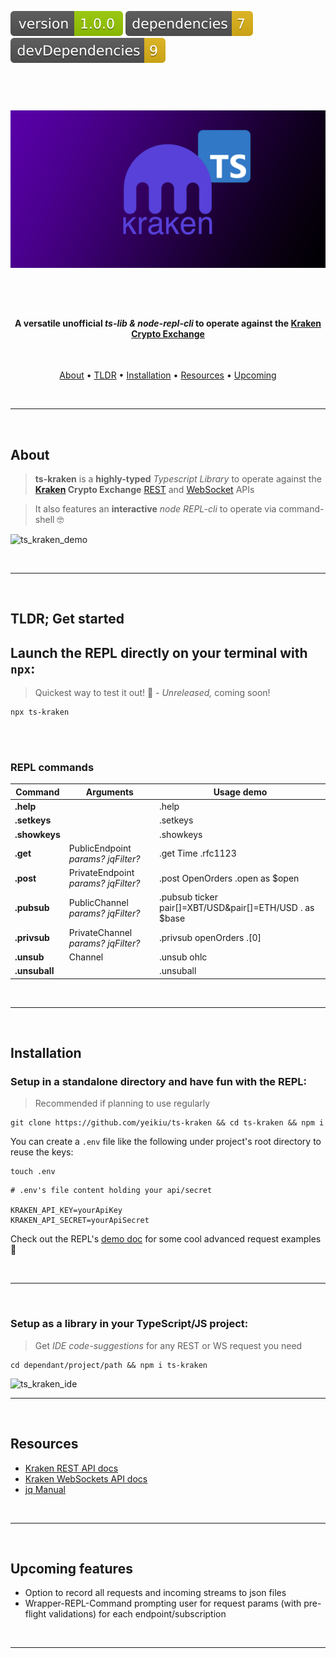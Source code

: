 <img src=".ci_badges/npm-version-badge.svg" /> <img src=".ci_badges/npm-dependencies-badge.svg" /> <img src=".ci_badges/npm-devdependencies-badge.svg" />

<h1 align="center">
  <br>
  <img src=".github/ts_kraken_logo.png" width="640px" alt="ts-ts_kraken_logo" />
</h1>

<br /><br />

<h4 align="center">A versatile unofficial <i>ts-lib & node-repl-cli</i> to operate against the <a href="https://kraken.com">Kraken Crypto Exchange</a></h4>
<br />
<p align="center">
  <a href="#about">About</a> •
  <a href="#tldr-get-started">TLDR</a> •
  <a href="#installation">Installation</a> •
  <a href="#resources">Resources</a> •
  <a href="#upcoming-features">Upcoming</a>
</p>

<br />

---

<br />


## About
  
> **ts-kraken** is a **highly-typed** _Typescript Library_ to operate against the **[Kraken](https://kraken.com) Crypto Exchange** [REST](https://docs.kraken.com/rest/) and [WebSocket](https://docs.kraken.com/websockets/) APIs

> It also features an **interactive** _node REPL-cli_ to operate via command-shell 🤓

![ts_kraken_demo](.github/ts_kraken_demo.gif)

<br />

---

<br />


## TLDR; Get started
## Launch the REPL directly on your terminal with `npx`:

> Quickest way to test it out! 🚀 - _Unreleased,_ coming soon!

````
npx ts-kraken
````

<br /><br />

### REPL commands

| Command       | Arguments                              | Usage demo                                                                               |
| ------------- | ---------------------------------------| ---------------------------------------------------------------------------------------- |
| **.help**     |                                        | .help                                                                                    |
| **.setkeys**  |                                        | .setkeys                                                                                 |
| **.showkeys** |                                        | .showkeys                                                                                |
| **.get**      | PublicEndpoint _params? jqFilter?_     | .get Time .rfc1123                                                                       |
| **.post**     | PrivateEndpoint _params? jqFilter?_    | .post OpenOrders .open as $open|.open|keys|map($open[.].descr) -table                    |
| **.pubsub**   | PublicChannel _params? jqFilter?_      | .pubsub ticker pair[]=XBT/USD&pair[]=ETH/USD . as $base|{pair:.[3],price:$base[1].c[0]}  |
| **.privsub**  | PrivateChannel _params? jqFilter?_     | .privsub openOrders .[0]|map(. as $order|keys[0]|$order[.])                              |
| **.unsub**    | Channel                                | .unsub ohlc                                                                              |
| **.unsuball** |                                        | .unsuball                                                                                |

<br />

---

<br />

## Installation
### Setup in a standalone directory and have fun with the REPL:

> Recommended if planning to use regularly

````
git clone https://github.com/yeikiu/ts-kraken && cd ts-kraken && npm i
````

You can create a `.env` file like the following under project's root directory to reuse the keys:

````
touch .env
````

````
# .env's file content holding your api/secret

KRAKEN_API_KEY=yourApiKey
KRAKEN_API_SECRET=yourApiSecret
````

Check out the REPL's [demo doc](/TODO) for some cool advanced request examples 👀

<br />

---

<br />


### Setup as a library in your TypeScript/JS project:

> Get _IDE code-suggestions_ for any REST or WS request you need

````
cd dependant/project/path && npm i ts-kraken
````

<img src=".github/TODO.png" width="640px" alt="ts_kraken_ide" />

<br />

---

<br />


## Resources

* [Kraken REST API docs](https://docs.kraken.com/rest/)
* [Kraken WebSockets API docs](https://docs.kraken.com/websockets/)
* [jq Manual](https://stedolan.github.io/jq/manual)

<br />

---

<br />


## Upcoming features

- Option to record all requests and incoming streams to json files
- Wrapper-REPL-Command prompting user for request params (with pre-flight validations) for each endpoint/subscription

<br />

---

<br />
